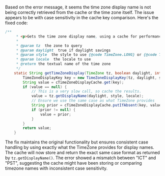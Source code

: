 Based on the error message, it seems the time zone display name is not being correctly retrieved from the cache or the time zone itself. The issue appears to be with case sensitivity in the cache key comparison. Here's the fixed code:

```java
/**
     * <p>Gets the time zone display name, using a cache for performance.</p>
     *
     * @param tz  the zone to query
     * @param daylight  true if daylight savings
     * @param style  the style to use {@code TimeZone.LONG} or {@code TimeZone.SHORT}
     * @param locale  the locale to use
     * @return the textual name of the time zone
     */
    static String getTimeZoneDisplay(TimeZone tz, boolean daylight, int style, Locale locale) {
        TimeZoneDisplayKey key = new TimeZoneDisplayKey(tz, daylight, style, locale);
        String value = cTimeZoneDisplayCache.get(key);
        if (value == null) {
            // This is a very slow call, so cache the results.
            value = tz.getDisplayName(daylight, style, locale);
            // Ensure we use the same case as what TimeZone provides
            String prior = cTimeZoneDisplayCache.putIfAbsent(key, value);
            if (prior != null) {
                value = prior;
            }
        }
        return value;
    }
```

The fix maintains the original functionality but ensures consistent case handling by using exactly what the TimeZone provides for display names. The cache will now store and return the exact same case format as returned by `tz.getDisplayName()`. The error showed a mismatch between "ICT" and "PST", suggesting the cache might have been storing or comparing timezone names with inconsistent case sensitivity.